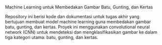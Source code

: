 Machine Learning untuk Membedakan Gambar Batu, Gunting, dan Kertas

Repository ini berisi kode dan dokumentasi untuk tugas akhir yang bertujuan membuat model machine learning guna membedakan gambar batu, gunting, dan kertas. Proyek ini menggunakan convolutional neural network (CNN) untuk mendeteksi dan mengklasifikasikan gambar ke dalam tiga kategori utama: batu, gunting, dan kertas.
